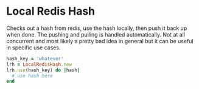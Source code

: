 # Local Redis Hash

Checks out a hash from redis, use the hash locally, then push it back up when
done. The pushing and pulling is handled automatically. Not at all concurrent
and most likely a pretty bad idea in general but it can be useful in specific
use cases.

``` ruby
hash_key = 'whatever'
lrh = LocalRedisHash.new
lrh.use(hash_key) do |hash|
  # use hash here
end
```
